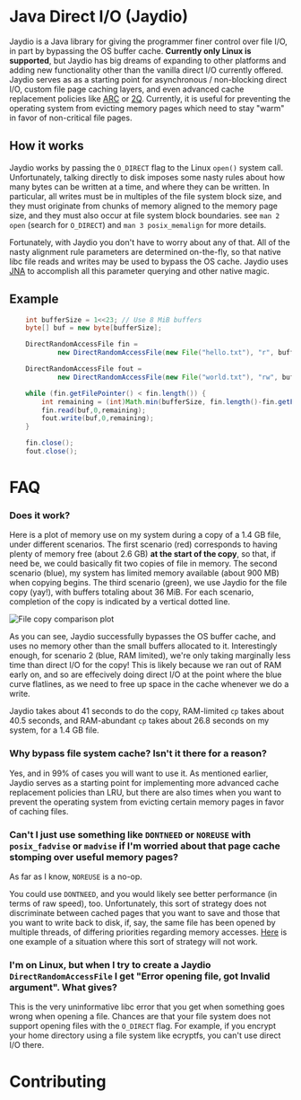 Java Direct I/O (Jaydio)
========================

Jaydio is a Java library for giving the programmer finer control over
file I/O, in part by bypassing the OS buffer cache. **Currently only Linux is
supported**, but Jaydio has big dreams of expanding to other platforms
and adding new functionality other than the vanilla direct I/O currently
offered. Jaydio serves as as a starting point for asynchronous / non-blocking direct I/O,
custom file page caching layers, and even advanced cache replacement policies
like [ARC](http://dbs.uni-leipzig.de/file/ARC.pdf)
or [2Q](http://www.inf.fu-berlin.de/lehre/WS06/DBS-Tech/Reader/2QBufferManagement.pdf).
Currently, it is useful for preventing the operating system from evicting
memory pages which need to stay "warm" in favor of non-critical file pages.


How it works
------------

Jaydio works by passing the `O_DIRECT` flag to the Linux `open()` system call.
Unfortunately, talking directly to disk imposes some nasty rules about how
many bytes can be written at a time, and where they can be written. In particular,
all writes must be in multiples of the file system block size, and they must
originate from chunks of memory aligned to the memory page size, and they must
also occur at file system block boundaries.
see `man 2 open` (search for `O_DIRECT`) and `man 3 posix_memalign` for
more details.

Fortunately, with Jaydio you don't have to worry about any of that. All of the
nasty alignment rule parameters are determined on-the-fly, so that native
libc file reads and writes may be used to bypass the OS cache. Jaydio uses
[JNA](https://github.com/twall/jna/) to accomplish all this parameter
querying and other native magic.

Example
-------

```java
    int bufferSize = 1<<23; // Use 8 MiB buffers
    byte[] buf = new byte[bufferSize];

    DirectRandomAccessFile fin = 
            new DirectRandomAccessFile(new File("hello.txt"), "r", bufferSize);

    DirectRandomAccessFile fout =
            new DirectRandomAccessFile(new File("world.txt"), "rw", bufferSize);

    while (fin.getFilePointer() < fin.length()) {
        int remaining = (int)Math.min(bufferSize, fin.length()-fin.getFilePointer());
        fin.read(buf,0,remaining);
        fout.write(buf,0,remaining);
    }

    fin.close();
    fout.close();
```


FAQ
===

### Does it work?

Here is a plot of memory use on my system during a copy of a 1.4 GB file, under
different scenarios. The first scenario (red) corresponds to having plenty
of memory free (about 2.6 GB) **at the start of the copy**, so that, if need be, we could basically fit two
copies of file in memory. The second scenario (blue), my system has limited memory
available (about 900 MB) when copying begins. The third scenario (green), we use Jaydio for the file
copy (yay!), with buffers totaling about 36 MiB.
For each scenario, completion of the copy is indicated by a vertical dotted line.

![File copy comparison plot](http://smacke.net/img/jaydio-cp-plot.png)

As you can see, Jaydio successfully bypasses the OS buffer cache,
and uses no memory other than the small buffers allocated to it.
Interestingly enough, for scenario 2 (blue, RAM limited), we're only
taking marginally less time than direct I/O for the copy! This is likely
because we ran out of RAM early on, and so are effecively doing direct I/O
at the point where the blue curve flatlines, as we need to free up space
in the cache whenever we do a write.

Jaydio takes about 41 seconds to do the copy, RAM-limited `cp` takes
about 40.5 seconds, and RAM-abundant `cp` takes about 26.8 seconds
on my system, for a 1.4 GB file.

### Why bypass file system cache? Isn't it there for a reason?

Yes, and in 99% of cases you will want to use it. As mentioned earlier,
Jaydio serves as a starting point for implementing more advanced cache
replacement policies than LRU, but there are also times when you want
to prevent the operating system from evicting certain memory pages in
favor of caching files.


### Can't I just use something like `DONTNEED` or `NOREUSE` with `posix_fadvise` or `madvise` if I'm worried about that page cache stomping over useful memory pages?

As far as I know, `NOREUSE` is a no-op.

You could use `DONTNEED`, and you would likely see better performance (in terms of raw speed), too. Unfortunately,
this sort of strategy does not discriminate between cached pages that you want to save and those
that you want to write back to disk, if, say, the same file has been opened by multiple threads,
of differing priorities regarding memory accesses.
[Here](http://blog.mikemccandless.com/2010/06/lucene-and-fadvisemadvise.html) is one example of a
situation where this sort of strategy will not work.


### I'm on Linux, but when I try to create a Jaydio `DirectRandomAccessFile` I get "Error opening file, got Invalid argument". What gives?

This is the very uninformative libc error that you get when something goes
wrong when opening a file. Chances are that your file system does not support
opening files with the `O_DIRECT` flag. For example, if you encrypt your home
directory using a file system like ecryptfs, you can't use direct I/O there.


Contributing
============
